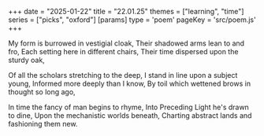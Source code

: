 +++
date = "2025-01-22"
title = "22.01.25"
themes = ["learning", "time"]
series = ["picks", "oxford"]
[params]
  type = 'poem'
  pageKey = 'src/poem.js'
+++

My form is burrowed in vestigial cloak,
Their shadowed arms lean to and fro,
Each setting here in different chairs,
Their time dispersed upon the sturdy oak,

Of all the scholars stretching to the deep,
I stand in line upon a subject young,
Informed more deeply than I know,
By toil which wettened brows in thought so long ago,

In time the fancy of man begins to rhyme,
Into Preceding Light he's drawn to dine,
Upon the mechanistic worlds beneath,
Charting abstract lands and fashioning them new.
